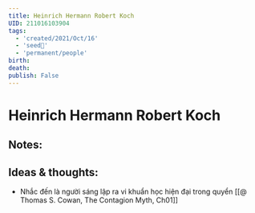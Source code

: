 ```yaml
---
title: Heinrich Hermann Robert Koch
UID: 211016103904
tags:
  - 'created/2021/Oct/16'
  - 'seed🥜'
  - 'permanent/people'
birth: 
death: 
publish: False
---
```

# Heinrich Hermann Robert Koch

## Notes:

## Ideas & thoughts:
- Nhắc đến là người sáng lập ra vi khuẩn học hiện đại trong quyển [[@ Thomas S. Cowan, The Contagion Myth, Ch01]]
